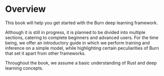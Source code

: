 # Overview

This book will help you get started with the Burn deep learning framework.

Although it is still in progress, it is planned to be divided into multiple sections, catering to
complete beginners and advanced users. For the time being, we offer an introductory guide in which
we perform training and inference on a simple model, while highlighting certain peculiarities of
Burn that set it apart from other frameworks.

Throughout the book, we assume a basic understanding of Rust and deep learning concepts.

